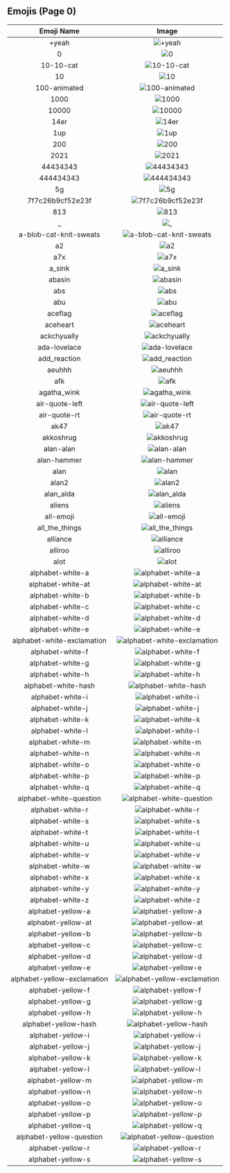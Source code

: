 
  ## Emojis (Page 0)
  |Emoji Name|Image|
  | :-: | :-: |
  |+yeah| ![+yeah](/emojis/denverdevs/+yeah.png)|
  |0| ![0](/emojis/denverdevs/0.png)|
  |10-10-cat| ![10-10-cat](/emojis/denverdevs/10-10-cat.png)|
  |10| ![10](/emojis/denverdevs/10.png)|
  |100-animated| ![100-animated](/emojis/denverdevs/100-animated.gif)|
  |1000| ![1000](/emojis/denverdevs/1000.jpg)|
  |10000| ![10000](/emojis/denverdevs/10000.png)|
  |14er| ![14er](/emojis/denverdevs/14er.png)|
  |1up| ![1up](/emojis/denverdevs/1up.png)|
  |200| ![200](/emojis/denverdevs/200.png)|
  |2021| ![2021](/emojis/denverdevs/2021.png)|
  |44434343| ![44434343](/emojis/denverdevs/44434343.gif)|
  |444434343| ![444434343](/emojis/denverdevs/444434343.gif)|
  |5g| ![5g](/emojis/denverdevs/5g.jpg)|
  |7f7c26b9cf52e23f| ![7f7c26b9cf52e23f](/emojis/denverdevs/7f7c26b9cf52e23f.png)|
  |813| ![813](/emojis/denverdevs/813.png)|
  |_| ![_](/emojis/denverdevs/_.png)|
  |a-blob-cat-knit-sweats| ![a-blob-cat-knit-sweats](/emojis/denverdevs/a-blob-cat-knit-sweats.gif)|
  |a2| ![a2](/emojis/denverdevs/a2.png)|
  |a7x| ![a7x](/emojis/denverdevs/a7x.png)|
  |a_sink| ![a_sink](/emojis/denverdevs/a_sink.png)|
  |abasin| ![abasin](/emojis/denverdevs/abasin.png)|
  |abs| ![abs](/emojis/denverdevs/abs.png)|
  |abu| ![abu](/emojis/denverdevs/abu.png)|
  |aceflag| ![aceflag](/emojis/denverdevs/aceflag.png)|
  |aceheart| ![aceheart](/emojis/denverdevs/aceheart.png)|
  |ackchyually| ![ackchyually](/emojis/denverdevs/ackchyually.png)|
  |ada-lovelace| ![ada-lovelace](/emojis/denverdevs/ada-lovelace.gif)|
  |add_reaction| ![add_reaction](/emojis/denverdevs/add_reaction.png)|
  |aeuhhh| ![aeuhhh](/emojis/denverdevs/aeuhhh.png)|
  |afk| ![afk](/emojis/denverdevs/afk.png)|
  |agatha_wink| ![agatha_wink](/emojis/denverdevs/agatha_wink.gif)|
  |air-quote-left| ![air-quote-left](/emojis/denverdevs/air-quote-left.gif)|
  |air-quote-rt| ![air-quote-rt](/emojis/denverdevs/air-quote-rt.gif)|
  |ak47| ![ak47](/emojis/denverdevs/ak47.png)|
  |akkoshrug| ![akkoshrug](/emojis/denverdevs/akkoshrug.png)|
  |alan-alan| ![alan-alan](/emojis/denverdevs/alan-alan.gif)|
  |alan-hammer| ![alan-hammer](/emojis/denverdevs/alan-hammer.png)|
  |alan| ![alan](/emojis/denverdevs/alan.png)|
  |alan2| ![alan2](/emojis/denverdevs/alan2.png)|
  |alan_alda| ![alan_alda](/emojis/denverdevs/alan_alda.gif)|
  |aliens| ![aliens](/emojis/denverdevs/aliens.jpg)|
  |all-emoji| ![all-emoji](/emojis/denverdevs/all-emoji.png)|
  |all_the_things| ![all_the_things](/emojis/denverdevs/all_the_things.png)|
  |alliance| ![alliance](/emojis/denverdevs/alliance.png)|
  |alliroo| ![alliroo](/emojis/denverdevs/alliroo.gif)|
  |alot| ![alot](/emojis/denverdevs/alot.png)|
  |alphabet-white-a| ![alphabet-white-a](/emojis/denverdevs/alphabet-white-a.png)|
  |alphabet-white-at| ![alphabet-white-at](/emojis/denverdevs/alphabet-white-at.png)|
  |alphabet-white-b| ![alphabet-white-b](/emojis/denverdevs/alphabet-white-b.png)|
  |alphabet-white-c| ![alphabet-white-c](/emojis/denverdevs/alphabet-white-c.png)|
  |alphabet-white-d| ![alphabet-white-d](/emojis/denverdevs/alphabet-white-d.png)|
  |alphabet-white-e| ![alphabet-white-e](/emojis/denverdevs/alphabet-white-e.png)|
  |alphabet-white-exclamation| ![alphabet-white-exclamation](/emojis/denverdevs/alphabet-white-exclamation.png)|
  |alphabet-white-f| ![alphabet-white-f](/emojis/denverdevs/alphabet-white-f.png)|
  |alphabet-white-g| ![alphabet-white-g](/emojis/denverdevs/alphabet-white-g.png)|
  |alphabet-white-h| ![alphabet-white-h](/emojis/denverdevs/alphabet-white-h.png)|
  |alphabet-white-hash| ![alphabet-white-hash](/emojis/denverdevs/alphabet-white-hash.png)|
  |alphabet-white-i| ![alphabet-white-i](/emojis/denverdevs/alphabet-white-i.png)|
  |alphabet-white-j| ![alphabet-white-j](/emojis/denverdevs/alphabet-white-j.png)|
  |alphabet-white-k| ![alphabet-white-k](/emojis/denverdevs/alphabet-white-k.png)|
  |alphabet-white-l| ![alphabet-white-l](/emojis/denverdevs/alphabet-white-l.png)|
  |alphabet-white-m| ![alphabet-white-m](/emojis/denverdevs/alphabet-white-m.png)|
  |alphabet-white-n| ![alphabet-white-n](/emojis/denverdevs/alphabet-white-n.png)|
  |alphabet-white-o| ![alphabet-white-o](/emojis/denverdevs/alphabet-white-o.png)|
  |alphabet-white-p| ![alphabet-white-p](/emojis/denverdevs/alphabet-white-p.png)|
  |alphabet-white-q| ![alphabet-white-q](/emojis/denverdevs/alphabet-white-q.png)|
  |alphabet-white-question| ![alphabet-white-question](/emojis/denverdevs/alphabet-white-question.png)|
  |alphabet-white-r| ![alphabet-white-r](/emojis/denverdevs/alphabet-white-r.png)|
  |alphabet-white-s| ![alphabet-white-s](/emojis/denverdevs/alphabet-white-s.png)|
  |alphabet-white-t| ![alphabet-white-t](/emojis/denverdevs/alphabet-white-t.png)|
  |alphabet-white-u| ![alphabet-white-u](/emojis/denverdevs/alphabet-white-u.png)|
  |alphabet-white-v| ![alphabet-white-v](/emojis/denverdevs/alphabet-white-v.png)|
  |alphabet-white-w| ![alphabet-white-w](/emojis/denverdevs/alphabet-white-w.png)|
  |alphabet-white-x| ![alphabet-white-x](/emojis/denverdevs/alphabet-white-x.png)|
  |alphabet-white-y| ![alphabet-white-y](/emojis/denverdevs/alphabet-white-y.png)|
  |alphabet-white-z| ![alphabet-white-z](/emojis/denverdevs/alphabet-white-z.png)|
  |alphabet-yellow-a| ![alphabet-yellow-a](/emojis/denverdevs/alphabet-yellow-a.png)|
  |alphabet-yellow-at| ![alphabet-yellow-at](/emojis/denverdevs/alphabet-yellow-at.png)|
  |alphabet-yellow-b| ![alphabet-yellow-b](/emojis/denverdevs/alphabet-yellow-b.png)|
  |alphabet-yellow-c| ![alphabet-yellow-c](/emojis/denverdevs/alphabet-yellow-c.png)|
  |alphabet-yellow-d| ![alphabet-yellow-d](/emojis/denverdevs/alphabet-yellow-d.png)|
  |alphabet-yellow-e| ![alphabet-yellow-e](/emojis/denverdevs/alphabet-yellow-e.png)|
  |alphabet-yellow-exclamation| ![alphabet-yellow-exclamation](/emojis/denverdevs/alphabet-yellow-exclamation.png)|
  |alphabet-yellow-f| ![alphabet-yellow-f](/emojis/denverdevs/alphabet-yellow-f.png)|
  |alphabet-yellow-g| ![alphabet-yellow-g](/emojis/denverdevs/alphabet-yellow-g.png)|
  |alphabet-yellow-h| ![alphabet-yellow-h](/emojis/denverdevs/alphabet-yellow-h.png)|
  |alphabet-yellow-hash| ![alphabet-yellow-hash](/emojis/denverdevs/alphabet-yellow-hash.png)|
  |alphabet-yellow-i| ![alphabet-yellow-i](/emojis/denverdevs/alphabet-yellow-i.png)|
  |alphabet-yellow-j| ![alphabet-yellow-j](/emojis/denverdevs/alphabet-yellow-j.png)|
  |alphabet-yellow-k| ![alphabet-yellow-k](/emojis/denverdevs/alphabet-yellow-k.png)|
  |alphabet-yellow-l| ![alphabet-yellow-l](/emojis/denverdevs/alphabet-yellow-l.png)|
  |alphabet-yellow-m| ![alphabet-yellow-m](/emojis/denverdevs/alphabet-yellow-m.png)|
  |alphabet-yellow-n| ![alphabet-yellow-n](/emojis/denverdevs/alphabet-yellow-n.png)|
  |alphabet-yellow-o| ![alphabet-yellow-o](/emojis/denverdevs/alphabet-yellow-o.png)|
  |alphabet-yellow-p| ![alphabet-yellow-p](/emojis/denverdevs/alphabet-yellow-p.png)|
  |alphabet-yellow-q| ![alphabet-yellow-q](/emojis/denverdevs/alphabet-yellow-q.png)|
  |alphabet-yellow-question| ![alphabet-yellow-question](/emojis/denverdevs/alphabet-yellow-question.png)|
  |alphabet-yellow-r| ![alphabet-yellow-r](/emojis/denverdevs/alphabet-yellow-r.png)|
  |alphabet-yellow-s| ![alphabet-yellow-s](/emojis/denverdevs/alphabet-yellow-s.png)|
  